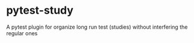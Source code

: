 # pytest-study
A pytest plugin for organize long run test (studies) without interfering the regular ones
